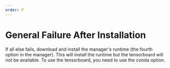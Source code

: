```yaml
---
order: F
---
```


# General Failure After Installation

If all else fails, download and install the manager's runtime (the fourth option in the manager). This will install the runtime but the tensorboard will not be available. To use the tensorboard, you need to use the conda option.